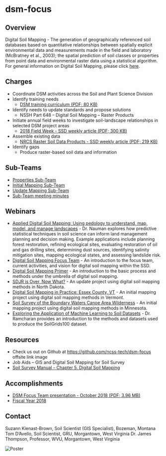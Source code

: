 # dsm-focus

## Overview

Digital Soil Mapping - The generation of geographically referenced soil databases based on quantitative relationships between spatially explicit environmental data and measurements made in the field and laboratory (McBratney et al., 2003); the spatial prediction of soil classes or properties from point data and environmental raster data using a statistical algorithm. For general information on Digital Soil Mapping, please click [here](https://www.nrcs.usda.gov/wps/portal/nrcs/detail/soils/survey/geo/?cid=stelprdb1254424).

 ## Charges

- Coordinate DSM activities across the Soil and Plant Science Division
- Identify training needs
     - [DSM training curriculum (PDF; 80 KB)](https://www.nrcs.usda.gov/wps/PA_NRCSConsumption/download?cid=nrcseprd1404831&ext=pdf)
 - Identify needs to update standards and propose solutions
     - NSSH Part 648 – Digital Soil Mapping – Raster Products
- Initiate annual field weeks to investigate soil-landscape relationships in selected DSM project areas
    - [2018 Field Week - SSD weekly article (PDF; 300 KB)](https://www.nrcs.usda.gov/wps/PA_NRCSConsumption/download?cid=nrcseprd1442016&ext=pdf)
- Assemble existing data
    - [NRCS Raster Soil Data Products - SSD weekly article (PDF; 219 KB)](https://www.nrcs.usda.gov/wps/PA_NRCSConsumption/download?cid=nrcseprd1442017&ext=pdf)
- Identify gaps
    - Produce raster-based soil data and information

## Sub-Teams

- [Properties Sub-Team](https://www.nrcs.usda.gov/wps/portal/nrcs/detail/soils/focusteams/?cid=nrcseprd1442019)
- [Initial Mapping Sub-Team](https://www.nrcs.usda.gov/wps/portal/nrcs/detail/soils/focusteams/?cid=nrcseprd1439217)
- [Update Mapping Sub-Team](https://www.nrcs.usda.gov/wps/portal/nrcs/detail/soils/focusteams/?cid=nrcseprd1407211)
- [Sub-Team meeting minutes](https://github.com/ncss-tech/dsm-focus/tree/master/meetings)    

## Webinars

- [Applied Digital Soil Mapping: Using pedology to understand, map, model, and manage landscapes](https://www.youtube.com/watch?v=eLFWnUHDl4M) - Dr. Nauman explores how predictive statistical techniques in soil science can inform land management planning and decision making. Example applications include planning forest restoration, refining ecological sites, evaluating restoration of oil and gas drilling sites, determining dust sources, identifying salinity mitigation sites, mapping ecological states, and assessing landslide risk.
- [Digital Soil Mapping Focus Team](https://www.youtube.com/watch?v=WG5UR8uTAFo) - An introduction to the focus team, current activities, and vision for digital soil mapping within the SSD.
- [Digital Soil Mapping Primer](https://www.youtube.com/watch?v=-H7_OIIF0Pg) - An introduction to the basic process and methods under the umbrella of digital soil mapping.
- [SDJR is Over, Now What?](https://www.youtube.com/watch?v=iw4rMB-4f78) - An update project using digital soil mapping methods in North Dakota.
- [Digital Soil Mapping in Practice: Essex County, VT](https://www.youtube.com/watch?v=fAwe4ccUCdY) - An initial mapping project using digital soil mapping methods in Vermont.
- [Soil Survey of the Boundary Waters Canoe Area Wilderness](https://www.youtube.com/watch?v=sfoe-lm8-8o) - An initial mapping project using digital soil mapping methods in Minnesota.
- [Exploring the Application of Machine Learning to Soil Datasets](https://www.youtube.com/watch?v=SxJzDyMHy10) - Dr. Ramcharan provides an introduction to the methods and datasets used to produce the SoilGrids100 dataset.

## Resources

- Check us out on Github at https://github.com/ncss-tech/dsm-focus offsite link image    
- Job Aids – GIS and Digital Soil Mapping for Soil Survey
- [Soil Survey Manual – Chapter 5. Digital Soil Mapping](https://www.nrcs.usda.gov/wps/portal/nrcs/detail/soils/ref/?cid=nrcs142p2_054255)

## Accomplishments	

- [DSM Focus Team presentation - October 2018 (PDF; 3.96 MB)](https://www.nrcs.usda.gov/wps/PA_NRCSConsumption/download?cid=nrcseprd1439618&ext=pdf)
- [Fiscal Year 2018](https://www.nrcs.usda.gov/wps/portal/nrcs/detail/soils/focusteams/?cid=nrcseprd1439624)
    

## Contact

Suzann Kienast-Brown, Soil Scientist (GIS Specialist), Bozeman, Montana
Tom D’Avello, Soil Scientist, GRU, Morgantown, West Virginia
Dr. James Thompson, Professor, WVU, Morgantown, West Virginia

![Poster](https://github.com/ncss-tech/dsm-focus/blob/master/meetings/supporting_info/nrcseprd1404816.jpg)
